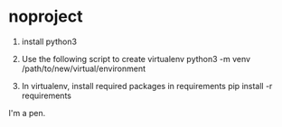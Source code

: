 # noproject
1. install python3

2. Use the following script to create virtualenv
	python3 -m venv /path/to/new/virtual/environment

3. In virtualenv, install required packages in requirements
	pip install -r requirements

I'm a pen.
